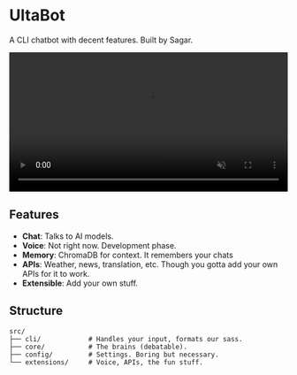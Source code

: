 # UltaBot

A CLI chatbot with decent features. Built by Sagar.

<!DOCTYPE html>
<html>
<body>
    <video width="100%" controls autoplay muted>
        <source src="https://drive.google.com/open?id=1CIORjm43SXTVOasRCCBD-gOoIyYfa4_a&usp=drive_fs" type="video/mp4">
    </video>
</body>
</html>

## Features

-   **Chat**: Talks to AI models.
-   **Voice**: Not right now. Development phase.
-   **Memory**: ChromaDB for context. It remembers your chats
-   **APIs**: Weather, news, translation, etc. Though you gotta add your own APIs for it to work.
-   **Extensible**: Add your own stuff.


## Structure

```
src/
├── cli/            # Handles your input, formats our sass.
├── core/           # The brains (debatable).
├── config/         # Settings. Boring but necessary.
└── extensions/     # Voice, APIs, the fun stuff.
```
